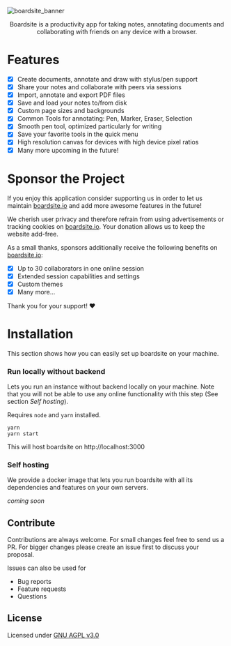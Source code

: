 ![boardsite_banner](https://user-images.githubusercontent.com/18195396/159179075-43e595d0-97eb-49db-b3d7-468d7ee4a457.png)

<p align="center">
    Boardsite is a productivity app for taking
notes, annotating documents and collaborating with 
friends on any device 
with a browser.
</p>

# Features

- [x] Create documents, annotate and draw with stylus/pen support
- [x] Share your notes and collaborate with peers via sessions
- [x] Import, annotate and export PDF files
- [x] Save and load your notes to/from disk
- [x] Custom page sizes and backgrounds
- [x] Common Tools for annotating: Pen, Marker, Eraser, Selection
- [x] Smooth pen tool, optimized particularly for writing
- [x] Save your favorite tools in the quick menu
- [x] High resolution canvas for devices with high device pixel ratios
- [x] Many more upcoming in the future!

# Sponsor the Project

If you enjoy this application consider supporting us in order to let us maintain [boardsite.io](https://boardsite.io)
and add more awesome features in the future!

We cherish user privacy and therefore refrain from using advertisements or tracking cookies
on [boardsite.io](https://boardsite.io). Your donation allows us to keep the website add-free.

As a small thanks, sponsors additionally receive the following benefits on [boardsite.io](https://boardsite.io):

- [x] Up to 30 collaborators in one online session
- [x] Extended session capabilities and settings
- [x] Custom themes
- [x] Many more...

Thank you for your support! ❤️

# Installation

This section shows how you can easily set up boardsite on your machine.

### Run locally without backend

Lets you run an instance without backend locally on your machine. Note that you will not be able to use any online
functionality with this step (See section *Self hosting*).

Requires `node`
and `yarn` installed.

```
yarn
yarn start
```

This will host boardsite on http://localhost:3000

### Self hosting

We provide a docker image that lets you run boardsite with all its dependencies and features on your own servers.

*coming soon*

## Contribute

Contributions are always welcome. For small changes feel free to send us a PR. For bigger changes please create an issue
first to discuss your proposal.

Issues can also be used for

* Bug reports
* Feature requests
* Questions

## License

Licensed under [GNU AGPL v3.0](https://github.com/boardsite-io/boardsite/blob/master/LICENSE)
